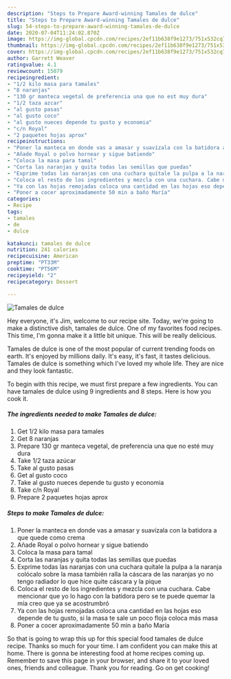 ```yaml
---
description: "Steps to Prepare Award-winning Tamales de dulce"
title: "Steps to Prepare Award-winning Tamales de dulce"
slug: 54-steps-to-prepare-award-winning-tamales-de-dulce
date: 2020-07-04T11:24:02.870Z
image: https://img-global.cpcdn.com/recipes/2ef11b638f9e1273/751x532cq70/tamales-de-dulce-foto-principal.jpg
thumbnail: https://img-global.cpcdn.com/recipes/2ef11b638f9e1273/751x532cq70/tamales-de-dulce-foto-principal.jpg
cover: https://img-global.cpcdn.com/recipes/2ef11b638f9e1273/751x532cq70/tamales-de-dulce-foto-principal.jpg
author: Garrett Weaver
ratingvalue: 4.1
reviewcount: 15079
recipeingredient:
- "1/2 kilo masa para tamales"
- "8 naranjas"
- "130 gr manteca vegetal de preferencia una que no est muy dura"
- "1/2 taza azcar"
- "al gusto pasas"
- "al gusto coco"
- "al gusto nueces depende tu gusto y economia"
- "c/n Royal"
- "2 paquetes hojas aprox"
recipeinstructions:
- "Poner la manteca en donde vas a amasar y suavízala con la batidora a que quede como crema"
- "Añade Royal o polvo hornear y sigue batiendo"
- "Coloca la masa para tamal"
- "Corta las naranjas y quita todas las semillas que puedas"
- "Exprime todas las naranjas con una cuchara quítale la pulpa a la naranja colócalo sobre la masa también ralla la cáscara de las naranjas yo no tengo radiador lo que hice quite cáscara y la pique"
- "Coloca el resto de los ingredientes y mezcla con una cuchara. Cabe mencionar que yo lo hago con la batidora pero se te puede quemar la mía creo que ya se acostrumbró"
- "Ya con las hojas remojadas coloca una cantidad en las hojas eso depende de tu gusto, si la masa te sale un poco floja coloca más masa"
- "Poner a cocer aproximadamente 50 min a baño María"
categories:
- Recipe
tags:
- tamales
- de
- dulce

katakunci: tamales de dulce 
nutrition: 241 calories
recipecuisine: American
preptime: "PT33M"
cooktime: "PT56M"
recipeyield: "2"
recipecategory: Dessert

---
```



![Tamales de dulce](https://img-global.cpcdn.com/recipes/2ef11b638f9e1273/751x532cq70/tamales-de-dulce-foto-principal.jpg)

Hey everyone, it's Jim, welcome to our recipe site. Today, we're going to make a distinctive dish, tamales de dulce. One of my favorites food recipes. This time, I'm gonna make it a little bit unique. This will be really delicious.

Tamales de dulce is one of the most popular of current trending foods on earth. It's enjoyed by millions daily. It's easy, it's fast, it tastes delicious. Tamales de dulce is something which I've loved my whole life. They are nice and they look fantastic.




To begin with this recipe, we must first prepare a few ingredients. You can have tamales de dulce using 9 ingredients and 8 steps. Here is how you cook it.

<!--inarticleads1-->

##### The ingredients needed to make Tamales de dulce:

1. Get 1/2 kilo masa para tamales
1. Get 8 naranjas
1. Prepare 130 gr manteca vegetal, de preferencia una que no esté muy dura
1. Take 1/2 taza azúcar
1. Take al gusto pasas
1. Get al gusto coco
1. Take al gusto nueces depende tu gusto y economia
1. Take c/n Royal
1. Prepare 2 paquetes hojas aprox




<!--inarticleads2-->

##### Steps to make Tamales de dulce:

1. Poner la manteca en donde vas a amasar y suavízala con la batidora a que quede como crema
1. Añade Royal o polvo hornear y sigue batiendo
1. Coloca la masa para tamal
1. Corta las naranjas y quita todas las semillas que puedas
1. Exprime todas las naranjas con una cuchara quítale la pulpa a la naranja colócalo sobre la masa también ralla la cáscara de las naranjas yo no tengo radiador lo que hice quite cáscara y la pique
1. Coloca el resto de los ingredientes y mezcla con una cuchara. Cabe mencionar que yo lo hago con la batidora pero se te puede quemar la mía creo que ya se acostrumbró
1. Ya con las hojas remojadas coloca una cantidad en las hojas eso depende de tu gusto, si la masa te sale un poco floja coloca más masa
1. Poner a cocer aproximadamente 50 min a baño María




So that is going to wrap this up for this special food tamales de dulce recipe. Thanks so much for your time. I am confident you can make this at home. There is gonna be interesting food at home recipes coming up. Remember to save this page in your browser, and share it to your loved ones, friends and colleague. Thank you for reading. Go on get cooking!
